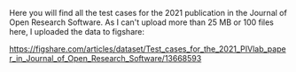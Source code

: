 Here you will find all the test cases for the 2021 publication in the Journal of Open Research Software. As I can't upload more than 25 MB or 100 files here, I uploaded the data to figshare:

https://figshare.com/articles/dataset/Test_cases_for_the_2021_PIVlab_paper_in_Journal_of_Open_Research_Software/13668593
